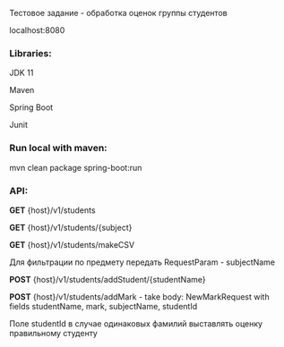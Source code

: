 Тестовое задание - обработка оценок группы студентов

localhost:8080

### **Libraries:**

JDK 11

Maven

Spring Boot

Junit

### **Run local with maven:**

mvn clean package spring-boot:run

### **API:**

**GET** {host}/v1/students

**GET** {host}/v1/students/{subject}

**GET** {host}/v1/students/makeCSV

Для фильтрации по предмету передать RequestParam - subjectName

**POST** {host}/v1/students/addStudent/{studentName} 

**POST** {host}/v1/students/addMark - take body: NewMarkRequest with fields studentName, mark, subjectName, studentId  

Поле studentId в случае одинаковых фамилий выставлять оценку правильному студенту


